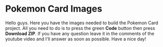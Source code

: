 <h1>Pokemon Card Images</h1>

Hello guys. Here you have the images needed to build the Pokemon Card project. All you need to do is to press the green <strong>Code</strong> button then press <strong>Download ZIP</strong>. If you have any question leave it in the comments of the youtube video and I'll answer as soon as possible. Have a nice day!

